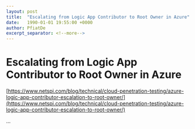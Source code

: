 ```yaml
---
layout: post
title:  "Escalating from Logic App Contributor to Root Owner in Azure"
date:   1990-01-01 19:55:00 +0000
author: PfiatDe
excerpt_separator: <!--more-->
---
```


# Escalating from Logic App Contributor to Root Owner in Azure
[https://www.netspi.com/blog/technical/cloud-penetration-testing/azure-logic-app-contributor-escalation-to-root-owner/](https://www.netspi.com/blog/technical/cloud-penetration-testing/azure-logic-app-contributor-escalation-to-root-owner/)

...
<!--more-->
